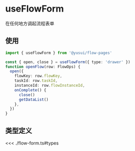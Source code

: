 # useFlowForm

在任何地方调起流程表单

## 使用

```ts
import { useFlowForm } from '@yusui/flow-pages'

const { open, close } = useFlowForm({ type: 'drawer' })
function openFlow(row: FlowOps) {
  open({
    flowKey: row.flowKey,
    taskId: row.taskId,
    instanceId: row.flowInstanceId,
    onComplete() {
      close()
      getDataList()
    },
  })
}
```

## 类型定义

<<< ./flow-form.ts#types
